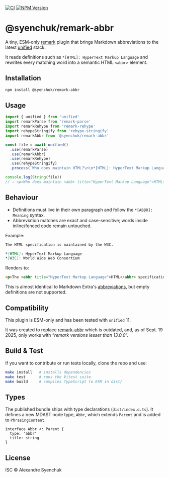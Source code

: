 [![CI](https://github.com/syenchuk/remark-abbr/actions/workflows/ci.yml/badge.svg)](https://github.com/syenchuk/remark-abbr/actions/workflows/ci.yml)
[![NPM Version](https://img.shields.io/npm/v/%40syenchuk%2Fremark-abbr)](https://www.npmjs.com/package/@syenchuk/remark-abbr)

# @syenchuk/remark-abbr

A tiny, ESM-only [remark](https://github.com/remarkjs/remark) plugin that brings Markdown abbreviations to the latest [unified](https://unifiedjs.com/) stack.

It reads definitions such as `*[HTML]: HyperText Markup Language` and rewrites every matching word into a semantic HTML `<abbr>` element.

## Installation

```sh
npm install @syenchuk/remark-abbr
```

## Usage

```ts
import { unified } from 'unified'
import remarkParse from 'remark-parse'
import remarkRehype from 'remark-rehype'
import rehypeStringify from 'rehype-stringify'
import remarkAbbr from '@syenchuk/remark-abbr'

const file = await unified()
  .use(remarkParse)
  .use(remarkAbbr)
  .use(remarkRehype)
  .use(rehypeStringify)
  .process(`Who does maintain HTML?\n\n*[HTML]: HyperText Markup Language\n`)

console.log(String(file))
// → <p>Who does maintain <abbr title="HyperText Markup Language">HTML</abbr>?</p>
```

## Behaviour

- Definitions must live in their own paragraph and follow the `*[ABBR]: Meaning` syntax.
- Abbreviation matches are exact and case-sensitive; words inside inline/fenced code remain untouched.

Example:

```md
The HTML specification is maintained by the W3C.

*[HTML]: HyperText Markup Language
*[W3C]: World Wide Web Consortium
```

Renders to:

```html
<p>The <abbr title="HyperText Markup Language">HTML</abbr> specification is maintained by the <abbr title="World Wide Web Consortium">W3C</abbr>.</p>
```

This is almost identical to Markdown Extra's [abbreviations](https://michelf.ca/projects/php-markdown/extra/#abbr), but empty definitions are not supported.

## Compatibility

This plugin is ESM-only and has been tested with `unified` 11.

It was created to replace [remark-abbr](https://www.npmjs.com/package/remark-abbr) which is outdated, and, as of Sept. 19 2025, only works with “*remark versions lesser than 13.0.0*”.

## Build & Test

If you want to contribute or run tests locally, clone the repo and use:

```sh
make install   # installs dependencies
make test      # runs the Vitest suite
make build     # compiles TypeScript to ESM in dist/
```

## Types

The published bundle ships with type declarations (`dist/index.d.ts`). It defines a new MDAST node type, `Abbr`, which extends `Parent` and is added to `PhrasingContent`.

```
interface Abbr <: Parent {
  type: 'abbr'
  title: string
}
```

## License

ISC © Alexandre Syenchuk
